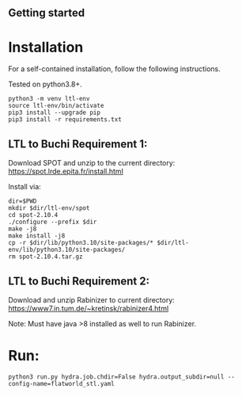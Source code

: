 ## Getting started

# Installation

For a self-contained installation, follow the following instructions.

Tested on python3.8+.
```
python3 -m venv ltl-env
source ltl-env/bin/activate
pip3 install --upgrade pip
pip3 install -r requirements.txt
```

## LTL to Buchi Requirement 1:
Download SPOT and unzip to the current directory:
https://spot.lrde.epita.fr/install.html

Install via:
```
dir=$PWD
mkdir $dir/ltl-env/spot
cd spot-2.10.4
./configure --prefix $dir
make -j8
make install -j8
cp -r $dir/lib/python3.10/site-packages/* $dir/ltl-env/lib/python3.10/site-packages/
rm spot-2.10.4.tar.gz 
```

## LTL to Buchi Requirement 2:
Download and unzip Rabinizer to current directory:
https://www7.in.tum.de/~kretinsk/rabinizer4.html

Note: Must have java >8 installed as well to run Rabinizer.

# Run:

```
python3 run.py hydra.job.chdir=False hydra.output_subdir=null --config-name=flatworld_stl.yaml
```

